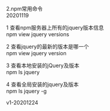 2.npm常用命令  
20201119


1
查看npm服务器上所有的jquery版本信息  
npm view jquery versions

2
查看jquery的最新的版本是哪一个  
npm view jquery version

3
查看本地安装的jQuery及版本  
npm ls jquery

4
查看全局安装的jquery及版本  
npm ls jquery -g

v1-20201224